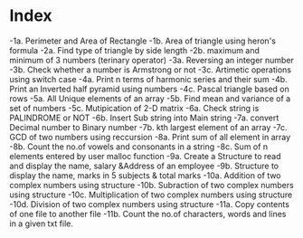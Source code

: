# Index

-1a. Perimeter and Area of Rectangle
-1b. Area of triangle using heron's formula
-2a. Find type of triangle by side length
-2b. maximum and minimum of 3 numbers (terinary operator)
-3a. Reversing an integer number
-3b. Check whether a number is Armstrong or not
-3c. Artimetic operations using switch case
-4a. Print n terms of harmonic series and their sum
-4b. Print an Inverted half pyramid using numbers
-4c. Pascal triangle based on rows
-5a. All Unique elements of an array
-5b. Find mean and variance of a set of numbers
-5c. Mutipication of 2-D matrix
-6a. Check string is PALINDROME or NOT
-6b. Insert Sub string into Main string
-7a. convert Decimal number to Binary number
-7b. kth largest element of an array
-7c. GCD of two numbers using reccursion
-8a. Print sum of all element in array
-8b. Count the no.of vowels and consonants in a string
-8c. Sum of n elements entered by user malloc function
-9a. Create a Structure to read and display the name, salary &Address of an employee
-9b. Structure to display the name, marks in 5 subjects & total marks
-10a. Addition of two complex numbers using structure
-10b. Subraction of two complex numbers using structure
-10c. Multiplication of two complex numbers using structure
-10d. Division of two complex numbers using structure
-11a. Copy contents of one file to another file
-11b. Count the no.of characters, words and lines in a given txt file.

